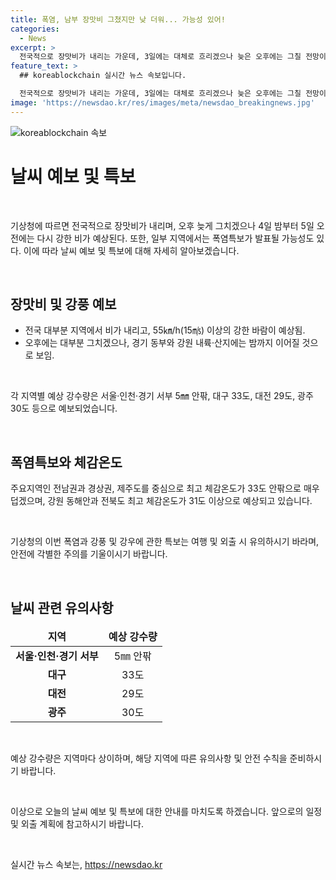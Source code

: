 ```yaml
---
title: 폭염, 남부 장맛비 그쳤지만 낮 더워... 가능성 있어!
categories:
  - News
excerpt: >
  전국적으로 장맛비가 내리는 가운데, 3일에는 대체로 흐리겠으나 늦은 오후에는 그칠 전망이고 4일부터 5일 사이에는 돌풍과 함께 강한 비가 예상된다. 오늘은 일부 지역에서 폭염특보가 발표될 가능성도 있다. 주요 지역의 낮 최고기온은 서울·부산 27도, 대구 33도, 대전 29도, 광주 30도로 예상되며, 전남권과 경상권, 제주도의 체감온도가 33도 안팎으로 높아 매우 무덥다.
feature_text: >
  ## koreablockchain 실시간 뉴스 속보입니다.

  전국적으로 장맛비가 내리는 가운데, 3일에는 대체로 흐리겠으나 늦은 오후에는 그칠 전망이고 4일부터 5일 사이에는 돌풍과 함께 강한 비가 예상된다. 오늘은 일부 지역에서 폭염특보가 발표될 가능성도 있다. 주요 지역의 낮 최고기온은 서울·부산 27도, 대구 33도, 대전 29도, 광주 30도로 예상되며, 전남권과 경상권, 제주도의 체감온도가 33도 안팎으로 높아 매우 무덥다.
image: 'https://newsdao.kr/res/images/meta/newsdao_breakingnews.jpg'
---
```


<p><img src="https://newsdao.kr/res/images/meta/newsdao_breakingnews.jpg" alt="koreablockchain 속보" /></p>

<h1 data-ke-size="size26">날씨 예보 및 특보</h1>

<p data-ke-size="size16">&nbsp;</p>

<p>기상청에 따르면 전국적으로 장맛비가 내리며, 오후 늦게 그치겠으나 4일 밤부터 5일 오전에는 다시 강한 비가 예상된다. 또한, 일부 지역에서는 폭염특보가 발표될 가능성도 있다. 이에 따라 날씨 예보 및 특보에 대해 자세히 알아보겠습니다.</p>

<p data-ke-size="size16">&nbsp;</p>

<h2 data-ke-size="size26">장맛비 및 강풍 예보</h2>

<ul>
<li>전국 대부분 지역에서 비가 내리고, 55㎞/h(15㎧) 이상의 강한 바람이 예상됨.</li>
<li>오후에는 대부분 그치겠으나, 경기 동부와 강원 내륙·산지에는 밤까지 이어질 것으로 보임.</li>
</ul>

<p data-ke-size="size16">&nbsp;</p>

<p>각 지역별 예상 강수량은 서울·인천·경기 서부 5㎜ 안팎, 대구 33도, 대전 29도, 광주 30도 등으로 예보되었습니다.</p>

<p data-ke-size="size16">&nbsp;</p>

<h2 data-ke-size="size26">폭염특보와 체감온도</h2>

<p>주요지역인 전남권과 경상권, 제주도를 중심으로 최고 체감온도가 33도 안팎으로 매우 덥겠으며, 강원 동해안과 전북도 최고 체감온도가 31도 이상으로 예상되고 있습니다.</p>

<p data-ke-size="size16">&nbsp;</p>

<p>기상청의 이번 폭염과 강풍 및 강우에 관한 특보는 여행 및 외출 시 유의하시기 바라며, 안전에 각별한 주의를 기울이시기 바랍니다.</p>

<p data-ke-size="size16">&nbsp;</p>

<h2 data-ke-size="size26">날씨 관련 유의사항</h2>

<table>
<thead>
<tr>
<td style="text-align: center; height: 17px;"><b>지역</b></td>
<td style="text-align: center; height: 17px;"><b>예상 강수량</b></td>
</tr>
</thead>
<tr>
<td style="text-align: center; height: 17px;"><b>서울·인천·경기 서부</b></td>
<td style="text-align: center; height: 17px;">5㎜ 안팎</td>
</tr>
<tr>
<td style="text-align: center; height: 17px;"><b>대구</b></td>
<td style="text-align: center; height: 17px;">33도</td>
</tr>
<tr>
<td style="text-align: center; height: 17px;"><b>대전</b></td>
<td style="text-align: center; height: 17px;">29도</td>
</tr>
<tr>
<td style="text-align: center; height: 17px;"><b>광주</b></td>
<td style="text-align: center; height: 17px;">30도</td>
</tr>
</table>

<p data-ke-size="size16">&nbsp;</p>

<p>예상 강수량은 지역마다 상이하며, 해당 지역에 따른 유의사항 및 안전 수칙을 준비하시기 바랍니다.</p>

<p data-ke-size="size16">&nbsp;</p>

<p>이상으로 오늘의 날씨 예보 및 특보에 대한 안내를 마치도록 하겠습니다. 앞으로의 일정 및 외출 계획에 참고하시기 바랍니다.</p>

<p data-ke-size="size16">&nbsp;</p>
실시간 뉴스 속보는, <a href="https://newsdao.kr" rel="dofollow">https://newsdao.kr</a>


